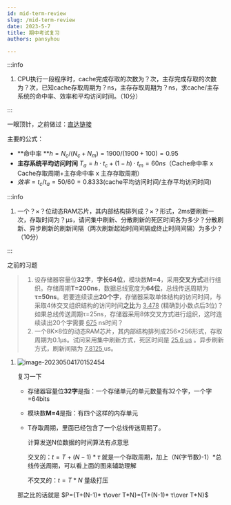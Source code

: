 ```yaml
---
id: mid-term-review
slug: /mid-term-review
date: 2023-5-7
title: 期中考试复习
authors: pansyhou

---
```


:::info

1. CPU执行一段程序时，cache完成存取的次数为？次，主存完成存取的次数为？次，已知cache存取周期为？ns，主存存取周期为？ns，求cache/主存系统的命中率、效率和平均访问时间。（10分）


:::

一眼顶针，之前做过：[直达链接](/docs/storage-system#cache读写的命中率效率)

主要的公式：

- **命中率 **$h=N_{c}/(N_{c}+N_{m})=1900/(1900+100)=0.95$
- **主存系统平均访问时间** $T_{a}=h·t_{c}+(1-h)·t_{m}=60ns$（Cache命中率 x Cache存取周期+主存命中率 x 主存存取周期）
- $效率=t_{c}/t_{a}=50/60=0.8333$(cache平均访问时间/主存平均访问时间)

:::info

1. 一个？×？位动态RAM芯片，其内部结构排列成？×？形式，2ms要刷新一次，存取时间为？μs，请问集中刷新、分散刷新的死区时间各为多少？分散刷新、异步刷新的刷新间隔（两次刷新起始时间间隔或终止时间间隔）为多少？（10分）

:::

之前的习题

> 1. 设存储器容量位**32字**，**字长64位**，模块数**M=4**，采用**交叉方式**进行组织。存储周期**T=200ns**，数据总线宽度为**64位**，总线传送周期为**τ=50ns**。若要连续读出**20个字**，存储器采取单体结构的访问时间，与采取4体交叉组织结构的访问时间**之比**为 <u>3.478</u> (精确到小数点后3位)？如果总线传送周期τ=25ns，存储器采用8体交叉方式进行组织，这时连续读出20个字需要 <u>675</u> ns时间？
> 2. 一个8K×8位的动态RAM芯片，其内部结构排列成256×256形式，存取周期为0.1μs。试问采用集中刷新方式，死区时间是 <u>25.6 us</u> 。异步刷新方式，刷新间隔为 <u> 7.8125 </u> us。

1. ![image-20230504170152454](https://pic.imgdb.cn/item/645374800d2dde5777a6b210)

   复习一下

   - 存储器容量位**32字**是指：一个存储单元的单元数量有32个字，一个字=64bits

   - 模块数**M=4**是指：有四个这样的内存单元

   - T存取周期，里面已经包含了一个总线传送周期了。

     计算发送N位数据的时间算法有点意思

     交叉的：$t=T+(N-1)* τ$ 就是一个存取周期，加上（N(字节数)-1）*总线传送周期，可以看上面的图来辅助理解
     
     不交叉的：$t=T* N$ 量级打压
   
   那之比的话就是 $P={T+(N-1)* τ\over T*N}={T+(N-1)* τ\over T*N}$ 

